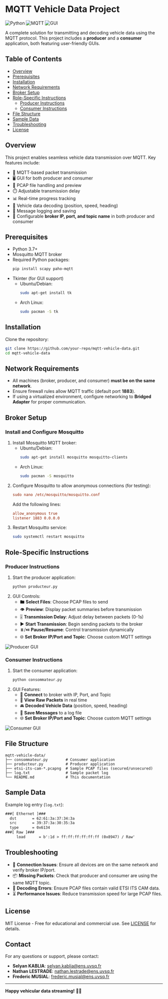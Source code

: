# MQTT Vehicle Data Project

![Python](https://img.shields.io/badge/Python-3.7%2B-blue) ![MQTT](https://img.shields.io/badge/Protocol-MQTT-orange) ![GUI](https://img.shields.io/badge/GUI-Tkinter-green)

A complete solution for transmitting and decoding vehicle data using the MQTT protocol. This project includes a **producer** and a **consumer** application, both featuring user-friendly GUIs.

## Table of Contents
- [Overview](#overview)
- [Prerequisites](#prerequisites)
- [Installation](#installation)
- [Network Requirements](#network-requirements)
- [Broker Setup](#broker-setup)
- [Role-Specific Instructions](#role-specific-instructions)
  - [Producer Instructions](#producer-instructions)
  - [Consumer Instructions](#consumer-instructions)
- [File Structure](#file-structure)
- [Sample Data](#sample-data)
- [Troubleshooting](#troubleshooting)
- [License](#license)

## Overview
This project enables seamless vehicle data transmission over MQTT. Key features include:
- 📡 MQTT-based packet transmission
- 🖥️ GUI for both producer and consumer
- 📁 PCAP file handling and preview
- ⏱️ Adjustable transmission delay
- 📊 Real-time progress tracking
- 🚗 Vehicle data decoding (position, speed, heading)
- 📝 Message logging and saving
- 🔧 Configurable **broker IP, port, and topic name** in both producer and consumer

## Prerequisites
- Python 3.7+
- Mosquitto MQTT broker
- Required Python packages:
  ```bash
  pip install scapy paho-mqtt
  ```
- Tkinter (for GUI support)
  - Ubuntu/Debian:
    ```bash
    sudo apt-get install tk
    ```
  - Arch Linux:
    ```bash
    sudo pacman -S tk
    ```

## Installation
Clone the repository:
```bash
git clone https://github.com/your-repo/mqtt-vehicle-data.git
cd mqtt-vehicle-data
```

## Network Requirements
- All machines (broker, producer, and consumer) **must be on the same network**.
- Ensure firewall rules allow MQTT traffic (default port **1883**).
- If using a virtualized environment, configure networking to **Bridged Adapter** for proper communication.

## Broker Setup
### Install and Configure Mosquitto
1. Install Mosquitto MQTT broker:
   - Ubuntu/Debian:
     ```bash
     sudo apt-get install mosquitto mosquitto-clients
     ```
   - Arch Linux:
     ```bash
     sudo pacman -S mosquitto
     ```
2. Configure Mosquitto to allow anonymous connections (for testing):
   ```ini
   sudo nano /etc/mosquitto/mosquitto.conf
   ```
   Add the following lines:
   ```ini
   allow_anonymous true
   listener 1883 0.0.0.0
   ```
3. Restart Mosquitto service:
   ```bash
   sudo systemctl restart mosquitto
   ```

## Role-Specific Instructions
### Producer Instructions
1. Start the producer application:
   ```bash
   python producteur.py
   ```
2. GUI Controls:
   - 🖿 **Select Files**: Choose PCAP files to send
   - 👁️ **Preview**: Display packet summaries before transmission
   - 🎚️ **Transmission Delay**: Adjust delay between packets (0-1s)
   - ▶️ **Start Transmission**: Begin sending packets to the broker
   - ⏸️/⏯️ **Pause/Resume**: Control transmission dynamically
   - 🌐 **Set Broker IP/Port and Topic**: Choose custom MQTT settings

![Producer GUI](https://via.placeholder.com/600x400?text=Producer+GUI+Preview)

### Consumer Instructions
1. Start the consumer application:
   ```bash
   python consommateur.py
   ```
2. GUI Features:
   - 📡 **Connect** to broker with IP, Port, and Topic
   - 📨 **View Raw Packets** in real time
   - 🚘 **Decoded Vehicle Data** (position, speed, heading)
   - 💾 **Save Messages** to a log file
   - 🌐 **Set Broker IP/Port and Topic**: Choose custom MQTT settings

![Consumer GUI](https://via.placeholder.com/600x400?text=Consumer+GUI+Preview)

## File Structure
```
mqtt-vehicle-data/
├── consommateur.py        # Consumer application
├── producteur.py          # Producer application
├── etsi-its-cam-*.pcapng  # Sample PCAP files (secured/unsecured)
├── log.txt                # Sample packet log
└── README.md              # This documentation
```

## Sample Data
Example log entry (`log.txt`):
```txt
###[ Ethernet ]###
  dst       = 62:61:3a:37:34:3a
  src       = 39:37:3a:30:35:3a
  type      = 0x6134
###[ Raw ]###
     load      = b':1d > ff:ff:ff:ff:ff:ff (0x8947) / Raw'
```

## Troubleshooting
- 🔗 **Connection Issues**: Ensure all devices are on the same network and verify broker IP/port.
- 📦 **Missing Packets**: Check that producer and consumer are using the same MQTT topic.
- 🐞 **Decoding Errors**: Ensure PCAP files contain valid ETSI ITS CAM data.
- ⏳ **Performance Issues**: Reduce transmission speed for large PCAP files.

## License
MIT License - Free for educational and commercial use. See [LICENSE](LICENSE) for details.

## Contact

For any questions or support, please contact:

- **Selyan KABLIA**: [selyan.kablia@ens.uvsq.fr](mailto:selyan.kablia@ens.uvsq.fr)
- **Nathan LESTRADE**: [nathan.lestrade@ens.uvsq.fr](mailto:natha.lestrade@ens.uvsq.fr)
- **Frederic MUSIAL**: [frederic.musial@ens.uvsq.fr](mailto:frederic.musial@ens.uvsq.fr)


---

**Happy vehicular data streaming!** 🚗💨

